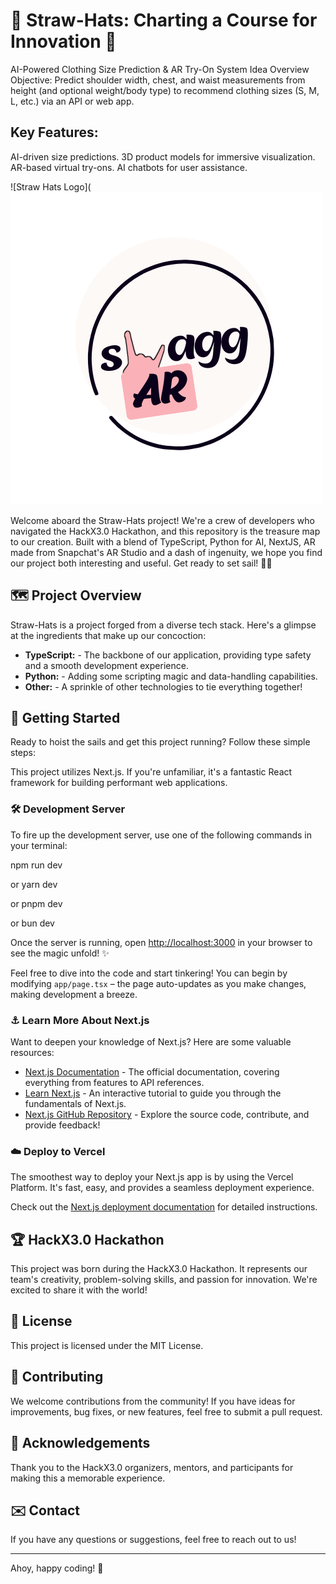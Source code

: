 # 👒 Straw-Hats: Charting a Course for Innovation 🧭
AI-Powered Clothing Size Prediction & AR Try-On System Idea Overview
Objective: Predict shoulder width, chest, and waist measurements from height (and optional weight/body
type) to recommend clothing sizes (S, M, L, etc.) via an API or web app.
## Key Features:
AI-driven size predictions.
3D product models for immersive visualization.
AR-based virtual try-ons.
AI chatbots for user assistance.

![Straw Hats Logo](![swaggAR](https://github.com/BeingSeight/Straw-Hats/blob/main/swaggAR.png)

Welcome aboard the Straw-Hats project! We're a crew of developers who navigated the HackX3.0 Hackathon, and this repository is the treasure map to our creation. Built with a blend of TypeScript, Python for AI, NextJS, AR made from Snapchat's AR Studio and a dash of ingenuity, we hope you find our project both interesting and useful.  Get ready to set sail! 🏴‍☠️

## 🗺️ Project Overview

Straw-Hats is a project forged from a diverse tech stack. Here's a glimpse at the ingredients that make up our concoction:

*   **TypeScript:** - The backbone of our application, providing type safety and a smooth development experience.
*   **Python:** - Adding some scripting magic and data-handling capabilities.
*   **Other:** - A sprinkle of other technologies to tie everything together!

## 🚀 Getting Started

Ready to hoist the sails and get this project running? Follow these simple steps:

This project utilizes Next.js.  If you're unfamiliar, it's a fantastic React framework for building performant web applications.

### 🛠️ Development Server

To fire up the development server, use one of the following commands in your terminal:

npm run dev

or
yarn dev

or
pnpm dev

or
bun dev


Once the server is running, open [http://localhost:3000](http://localhost:3000) in your browser to see the magic unfold! ✨

Feel free to dive into the code and start tinkering! You can begin by modifying `app/page.tsx` – the page auto-updates as you make changes, making development a breeze.

### ⚓ Learn More About Next.js

Want to deepen your knowledge of Next.js? Here are some valuable resources:

*   [Next.js Documentation](https://nextjs.org/docs) -  The official documentation, covering everything from features to API references.
*   [Learn Next.js](https://nextjs.org/learn) - An interactive tutorial to guide you through the fundamentals of Next.js.
*   [Next.js GitHub Repository](https://github.com/vercel/next.js) - Explore the source code, contribute, and provide feedback!

### ☁️ Deploy to Vercel

The smoothest way to deploy your Next.js app is by using the Vercel Platform.  It's fast, easy, and provides a seamless deployment experience.

Check out the [Next.js deployment documentation](https://nextjs.org/docs/deployment) for detailed instructions.

## 🏆 HackX3.0 Hackathon

This project was born during the HackX3.0 Hackathon. It represents our team's creativity, problem-solving skills, and passion for innovation. We're excited to share it with the world!

## 📜 License

This project is licensed under the MIT License.

## 🤝 Contributing

We welcome contributions from the community! If you have ideas for improvements, bug fixes, or new features, feel free to submit a pull request.

## 🙏 Acknowledgements

Thank you to the HackX3.0 organizers, mentors, and participants for making this a memorable experience.

## ✉️ Contact

If you have any questions or suggestions, feel free to reach out to us!

---

Ahoy, happy coding! 🌊
